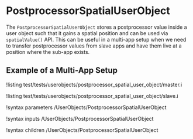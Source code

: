 # PostprocessorSpatialUserObject

The `PostprocessorSpatialUserObject` stores a postprocessor value inside a user object such that it gains a spatial position and can be used via `spatialValue()` API.
This can be useful in a multi-app setup when we need to transfer postprocessor values from slave apps and have them live at a position where
the sub-app exists.

## Example of a Multi-App Setup

!listing test/tests/userobjects/postprocessor_spatial_user_object/master.i

!listing test/tests/userobjects/postprocessor_spatial_user_object/slave.i


!syntax parameters /UserObjects/PostprocessorSpatialUserObject

!syntax inputs /UserObjects/PostprocessorSpatialUserObject

!syntax children /UserObjects/PostprocessorSpatialUserObject
